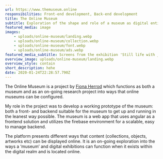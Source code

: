 ```yaml
---
url: https://www.themuseum.online
responsibilities: Front-end development, Back-end development
title: The Online Museum
subtitle: Exploration of the shape and role of a museum as digital entity
featured_media: image
images:
    - uploads/online-museum/landing.webp
    - uploads/online-museum/collection.webp
    - uploads/online-museum/font.webp
    - uploads/online-museum/ads.webp
featured_media_subtitle: Screens from the exhibition 'Still life with ____' 
overview_image: uploads/online-museum/landing.webp
overview_style: contain
short_description: hehe
date: 2020-01-24T22:28:57.790Z
---
```


The Online Museum is a project by [Fiona Herrod](https://www.fionaherrod.com) which functions as both a museum and as an on-going research project into ways that online museums can be configured.

My role in the project was to develop a working prototype of the museum: both a front- and backend suitable for the museum to get up and running in the leanest way possible. The museum is a web app that uses angular as a frontend solution and utilizes the firebase environment for a scalable, easy to manage backend.

The platform presents different ways that content (collections, objects, artworks etc) can be displayed online. It is an on-going exploration into the ways a ‘museum’ and digital exhibitions can function when it exists within the digital realm and is located online.
